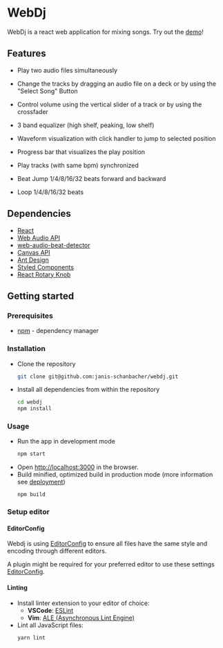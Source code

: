 # WebDj
WebDj is a react web application for mixing songs. Try out the [demo](webdj.herokuapp.com/)!

## Features

- Play two audio files simultaneously

- Change the tracks by dragging an audio file on a deck or by using the "Select Song" Button
- Control volume using the vertical slider of a track or by using the crossfader 
- 3 band equalizer (high shelf, peaking, low shelf)
- Waveform visualization with click handler to jump to selected position
- Progress bar that visualizes the play position
- Play tracks (with same bpm) synchronized
- Beat Jump 1/4/8/16/32 beats forward and backward
- Loop 1/4/8/16/32 beats

## Dependencies
- [React](https://reactjs.org/) 
- [Web Audio API](https://developer.mozilla.org/en-US/docs/Web/API/Web_Audio_API)
- [web-audio-beat-detector](https://github.com/chrisguttandin/web-audio-beat-detector?spm=a2c6h.14275010.0.0.268d11e1POKD7O)
- [Canvas API](https://developer.mozilla.org/en-US/docs/Web/API/Canvas_API)
- [Ant Design](https://ant.design/)
- [Styled Components](https://styled-components.com/)
- [React Rotary Knob](https://github.com/hugozap/react-rotary-knob)

## Getting started

### Prerequisites
- [npm](https://www.npmjs.com/) - dependency manager

### Installation

- Clone the repository
  ```sh
  git clone git@github.com:janis-schanbacher/webdj.git
  ```
- Install all dependencies from within the repository
  ```sh
  cd webdj
  npm install
  ```

### Usage
- Run the app in development mode
  ```sh
  npm start
  ```
- Open [http://localhost:3000](http://localhost:3000) in the browser.
- Build minified, optimized build in production mode (more information see [deployment](https://facebook.github.io/create-react-app/docs/deployment))
  ```
  npm build
  ```

<!-- ## Testing
- Launch test runner in interactive mode
  ```sh
  yarn test
  ```
- See the section about [running tests](https://facebook.github.io/create-react-app/docs/running-tests) for more information. -->

### Setup editor

#### EditorConfig
Webdj is using [EditorConfig](https://editorconfig.org) to ensure all files have the same style and encoding through different editors.

A plugin might be required for your preferred editor to use these settings [EditorConfig](https://editorconfig.org/#download).

#### Linting
- Install linter extension to your editor of choice:
  - **VSCode**: [ESLint](https://marketplace.visualstudio.com/items?itemName=dbaeumer.vscode-eslint)
  - **Vim**: [ALE (Asynchronous Lint Engine)](https://github.com/w0rp/ale)
- Lint all JavaScript files:
  ```sh
  yarn lint
  ```
